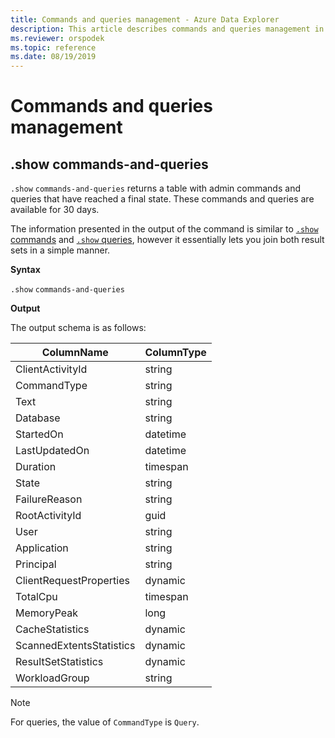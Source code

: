 ```yaml
---
title: Commands and queries management - Azure Data Explorer
description: This article describes commands and queries management in Azure Data Explorer.
ms.reviewer: orspodek
ms.topic: reference
ms.date: 08/19/2019
---
```

# Commands and queries management

## .show commands-and-queries 

`.show` `commands-and-queries` returns a table with admin commands and queries that have reached a final state. These commands and queries are available for 30 days.

The information presented in the output of the command is similar to [`.show` commands](commands.md) 
and [`.show` queries](queries.md), however it essentially lets you join both result sets in a simple manner.

**Syntax**

`.show` `commands-and-queries`
 
**Output**
 
The output schema is as follows:

| ColumnName               | ColumnType |
|--------------------------|------------|
| ClientActivityId         | string     |
| CommandType              | string     |
| Text                     | string     |
| Database                 | string     |
| StartedOn                | datetime   |
| LastUpdatedOn            | datetime   |
| Duration                 | timespan   |
| State                    | string     |
| FailureReason            | string     |
| RootActivityId           | guid       |
| User                     | string     |
| Application              | string     |
| Principal                | string     |
| ClientRequestProperties  | dynamic    |
| TotalCpu                 | timespan   |
| MemoryPeak               | long       |
| CacheStatistics          | dynamic    |
| ScannedExtentsStatistics | dynamic    |
| ResultSetStatistics      | dynamic    |
| WorkloadGroup            | string     |

> [!NOTE]
> For queries, the value of `CommandType` is `Query`.

